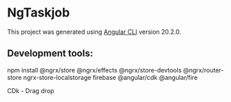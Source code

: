 # NgTaskjob

This project was generated using [Angular CLI](https://github.com/angular/angular-cli) version 20.2.0.

## Development tools:

npm install @ngrx/store @ngrx/effects @ngrx/store-devtools @ngrx/router-store ngrx-store-localstorage firebase @angular/cdk @angular/fire

CDk - Drag drop 